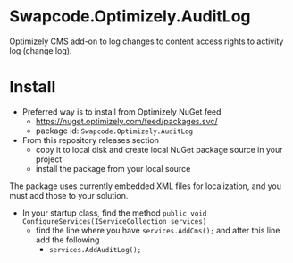 # Swapcode.Optimizely.AuditLog
Optimizely CMS add-on to log changes to content access rights to activity log (change log).

# Install
- Preferred way is to install from Optimizely NuGet feed
  - https://nuget.optimizely.com/feed/packages.svc/
  - package id: `Swapcode.Optimizely.AuditLog`
- From this repository releases section
  - copy it to local disk and create local NuGet package source in your project
  - install the package from your local source

The package uses currently embedded XML files for localization, and you must add those to your solution.
- In your startup class, find the method `public void ConfigureServices(IServiceCollection services)`
  - find the line where you have `services.AddCms();` and after this line add the following
    - `services.AddAuditLog();`
